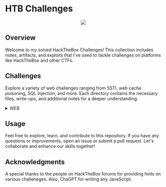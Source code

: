 # HTB Challenges 
<p align="center">

<img src="https://github.com/RosePwns/HTB_Challenges/blob/main/assets/rosehacks.PNG"> 
  
</p>

## Overview

Welcome to my solved HackTheBox Challenges! This collection includes notes, artifacts, and exploits that I've used to tackle challenges on platforms like HackTheBox and other CTFs.

## Challenges

Explore a variety of web challenges ranging from SSTI, web cache poisoning, SQL Injection, and more. Each directory contains the necessary files, write-ups, and additional notes for a deeper understanding.

<details>
<br>
<summary> WEB </summary>
  

|No.|Column 1|Column 2|Column 3|
|:-:|:-------:|:-------:|:-------:|
|1. |[Easter Bunny](/web/Easter_Bunny)|[Baby Interdimensional Internet](/web/Baby_Interdimensional_Internet)|[Cult of Pickles](web/Cult_of_Pickles)|
|2. |[Gunship](/web/Gunship)|[Spookifier](/web/Spookifier)|[Render Quest](/web/Render_Quest/)
</details>

## Usage

Feel free to explore, learn, and contribute to this repository. If you have any questions or improvements, open an issue or submit a pull request. Let's collaborate and enhance our skills together!

## Acknowledgments

A special thanks to the people on HackTheBox forums for providing hints on various challeneges. Also, ChaGPT for writing any JavaScript. 
